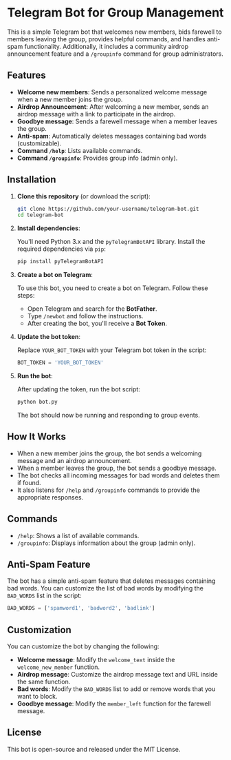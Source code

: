 # Telegram Bot for Group Management

This is a simple Telegram bot that welcomes new members, bids farewell to members leaving the group, provides helpful commands, and handles anti-spam functionality. Additionally, it includes a community airdrop announcement feature and a `/groupinfo` command for group administrators.

## Features

* **Welcome new members**: Sends a personalized welcome message when a new member joins the group.
* **Airdrop Announcement**: After welcoming a new member, sends an airdrop message with a link to participate in the airdrop.
* **Goodbye message**: Sends a farewell message when a member leaves the group.
* **Anti-spam**: Automatically deletes messages containing bad words (customizable).
* **Command `/help`**: Lists available commands.
* **Command `/groupinfo`**: Provides group info (admin only).

## Installation

1. **Clone this repository** (or download the script):

   ```bash
   git clone https://github.com/your-username/telegram-bot.git
   cd telegram-bot
   ```

2. **Install dependencies**:

   You'll need Python 3.x and the `pyTelegramBotAPI` library. Install the required dependencies via `pip`:

   ```bash
   pip install pyTelegramBotAPI
   ```

3. **Create a bot on Telegram**:

   To use this bot, you need to create a bot on Telegram. Follow these steps:

   * Open Telegram and search for the **BotFather**.
   * Type `/newbot` and follow the instructions.
   * After creating the bot, you'll receive a **Bot Token**.

4. **Update the bot token**:

   Replace `YOUR_BOT_TOKEN` with your Telegram bot token in the script:

   ```python
   BOT_TOKEN = 'YOUR_BOT_TOKEN'
   ```

5. **Run the bot**:

   After updating the token, run the bot script:

   ```bash
   python bot.py
   ```

   The bot should now be running and responding to group events.

## How It Works

* When a new member joins the group, the bot sends a welcoming message and an airdrop announcement.
* When a member leaves the group, the bot sends a goodbye message.
* The bot checks all incoming messages for bad words and deletes them if found.
* It also listens for `/help` and `/groupinfo` commands to provide the appropriate responses.

## Commands

* `/help`: Shows a list of available commands.
* `/groupinfo`: Displays information about the group (admin only).

## Anti-Spam Feature

The bot has a simple anti-spam feature that deletes messages containing bad words. You can customize the list of bad words by modifying the `BAD_WORDS` list in the script:

```python
BAD_WORDS = ['spamword1', 'badword2', 'badlink']
```

## Customization

You can customize the bot by changing the following:

* **Welcome message**: Modify the `welcome_text` inside the `welcome_new_member` function.
* **Airdrop message**: Customize the airdrop message text and URL inside the same function.
* **Bad words**: Modify the `BAD_WORDS` list to add or remove words that you want to block.
* **Goodbye message**: Modify the `member_left` function for the farewell message.

## License

This bot is open-source and released under the MIT License.

